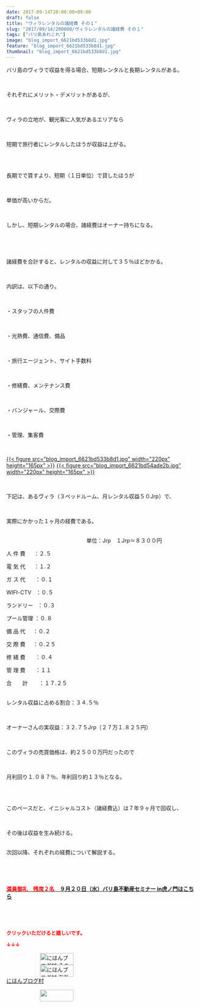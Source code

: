 ```yaml
---
date: 2017-09-14T20:00:00+09:00
draft: false
title: "ヴィラレンタルの諸経費 その１"
slug: "2017/09/14/200000/ヴィラレンタルの諸経費 その１"
tags: ["バリ島あれこれ"]
image: "blog_import_6621bd533b8d1.jpg"
feature: "blog_import_6621bd533b8d1.jpg"
thumbnail: "blog_import_6621bd533b8d1.jpg"
---
```

<p>バリ島のヴィラで収益を得る場合、短期レンタルと長期レンタルがある。</p><p> </p><p>それぞれにメリット・デメリットがあるが、</p><p> </p><p>ヴィラの立地が、観光客に人気があるエリアなら</p><p> </p><p>短期で旅行者にレンタルしたほうが収益は上がる。</p><p> </p><p><br/>長期でで賃すより、短期（１日単位）で貸したほうが</p><p> </p><p>単価が高いからだ。</p><p> </p><p>しかし、短期レンタルの場合、諸経費はオーナー持ちになる。</p><p> </p><p> </p><p>諸経費を合計すると、レンタルの収益に対して３５％ほどかかる。</p><p> </p><p>内訳は、以下の通り。</p><p> </p><p>・スタッフの人件費</p><p> </p><p>・光熱費、通信費、備品</p><p> </p><p>・旅行エージェント、サイト手数料</p><p> </p><p>・修繕費、メンテナンス費</p><p> </p><p>・バンジャール、交際費</p><p> </p><p>・管理、集客費</p><p> </p><p><a href="blog_import_6621bd533b8d1.jpg">{{< figure src="blog_import_6621bd533b8d1.jpg" width="220px" height="165px" >}}</a> <a href="blog_import_6621bd54ade2b.jpg">{{< figure src="blog_import_6621bd54ade2b.jpg" width="220px" height="165px" >}}</a></p><p> </p><p>下記は、あるヴィラ（３ベッドルーム、月レンタル収益５０Jrp）で、</p><p> </p><p>実際にかかった１ヶ月の経費である。</p><p><br/>　　　　　　　　　　　　　　　単位：Jrp　１Jrp＝８３００円</p><p>人 件 費　  ：２.５</p><p>電 気 代　  ：１.２</p><p>ガ ス 代  　 ：０.１</p><p>WIFI･CTV   ：０.５</p><p>ランドリー   ：０.３</p><p>プール管理 ：０.８</p><p>備 品 代     ：０.２</p><p>交 際 費     ：０.２５</p><p>修 繕 費　   ：０.４</p><p>管 理 費　   ：１１</p><p>合　　計　    ：１７.２５</p><p><br/>レンタル収益に占める割合：３４.５％</p><p> </p><p>オーナーさんの実収益：３２.７５Jrp（２７万１.８２５円）</p><p> </p><p>このヴィラの売買価格は、約２５００万円だったので</p><p> </p><p>月利回り１.０８７％、年利回り約１３％となる。</p><p> </p><p><br/>このペースだと、イニシャルコスト（諸経費込）は７年９ヶ月で回収し、</p><p> </p><p>その後は収益を生み続ける。</p><p><br/>次回以降、それぞれの経費について解説する。</p><p> </p><p> </p><p><span style="font-weight: bold;"><span style="text-decoration: underline;"><a href="iin.co.jp" target="_blank"><span style="color: rgb(255, 0, 0);">満員御礼　残席２名</span>　９月２０日（水）バリ島不動産セミナー in虎ノ門はこちら</a></span></span></p><p> </p><p> </p><p><font color="#ff0000" size="2"><strong>クリックいただけると嬉しいです。</strong></font></p><p><font color="#ff0000" size="2"><strong>↓↓↓</strong></font></p><p><a href="ranking.html?p_cid=01260127" id="&amp;blogmura_banner" target="_blank"><img alt="にほんブログ村 その他生活ブログ 不動産投資へ" border="0" height="31" src="data:image/svg+xml;charset=utf-8,%3Csvg%20xmlns%3D%22http%3A%2F%2Fwww.w3.org%2F2000%2Fsvg%22%20title%3D%22Placeholder%20for%20Images%22%20role%3D%22presentation%22%20viewBox%3D%220%200%2088%2031%22%20%2F%3E" width="88" data-src="//life.blogmura.com/hudousantoushi/img/hudousantoushi88_31.gif" style="aspect-ratio: auto 88 / 31;"/><noscript><img alt="にほんブログ村 その他生活ブログ 不動産投資へ" border="0" height="31" src="//life.blogmura.com/hudousantoushi/img/hudousantoushi88_31.gif" width="88"></noscript></a><br/><a href="ranking.html?p_cid=01260127" target="_blank"><img alt="にほんブログ村 海外生活ブログ バリ島情報へ" border="0" height="31" src="data:image/svg+xml;charset=utf-8,%3Csvg%20xmlns%3D%22http%3A%2F%2Fwww.w3.org%2F2000%2Fsvg%22%20title%3D%22Placeholder%20for%20Images%22%20role%3D%22presentation%22%20viewBox%3D%220%200%2088%2031%22%20%2F%3E" width="88" data-src="https://img-proxy.blog-video.jp/images?url=http%3A%2F%2Foverseas.blogmura.com%2Fbali%2Fimg%2Fbali88_31.gif" style="aspect-ratio: auto 88 / 31;"/><noscript><img alt="にほんブログ村 海外生活ブログ バリ島情報へ" border="0" height="31" src="https://img-proxy.blog-video.jp/images?url=http%3A%2F%2Foverseas.blogmura.com%2Fbali%2Fimg%2Fbali88_31.gif" width="88"></noscript></a><br/><a href="ranking.html?p_cid=01260127" target="_blank">にほんブログ村</a></p><p><a href="link.php?1804582" title="人気ブログランキングへ"><img border="0" height="31" src="data:image/svg+xml;charset=utf-8,%3Csvg%20xmlns%3D%22http%3A%2F%2Fwww.w3.org%2F2000%2Fsvg%22%20title%3D%22Placeholder%20for%20Images%22%20role%3D%22presentation%22%20viewBox%3D%220%200%2088%2031%22%20%2F%3E" width="88" data-src="https://blog.with2.net/img/banner/banner_22.gif" style="aspect-ratio: auto 88 / 31;"/><noscript><img border="0" height="31" src="https://blog.with2.net/img/banner/banner_22.gif" width="88"></noscript></a></p><p> </p><p> </p><p> </p>

